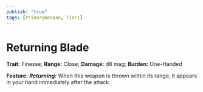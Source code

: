 ```yaml
---
publish: "true"
tags: [PrimaryWeapon, Tier1]
---
```

# Returning Blade

**Trait:** Finesse; **Range:** Close; **Damage:** d8 mag; **Burden:** One-Handed

**Feature:** ***Returning:*** When this weapon is thrown within its range, it appears in your hand immediately after the attack.
